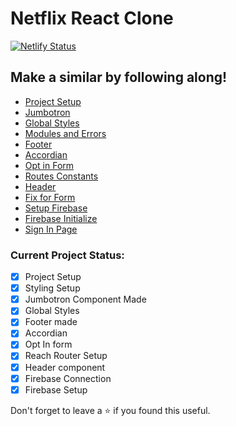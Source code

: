 # Netflix React Clone

[![Netlify Status](https://api.netlify.com/api/v1/badges/2093ff06-4fee-417f-9f22-467cce647b44/deploy-status)](https://app.netlify.com/sites/netflix-reactjs-clone/deploys)

## Make a similar by following along!

-   [Project Setup](https://github.com/piyush97/Netflix-React-Clone/pull/1)
-   [Jumbotron](https://github.com/piyush97/Netflix-React-Clone/pull/2)
-   [Global Styles](https://github.com/piyush97/Netflix-React-Clone/pull/3)
-   [Modules and Errors](https://github.com/piyush97/Netflix-React-Clone/pull/4)
-   [Footer](https://github.com/piyush97/Netflix-React-Clone/pull/5)
-   [Accordian](https://github.com/piyush97/Netflix-React-Clone/pull/6)
-   [Opt in Form](https://github.com/piyush97/Netflix-React-Clone/pull/7)
-   [Routes Constants](https://github.com/piyush97/Netflix-React-Clone/pull/8)
-   [Header](https://github.com/piyush97/Netflix-React-Clone/pull/9)
-   [Fix for Form](https://github.com/piyush97/Netflix-React-Clone/pull/10)
-   [Setup Firebase](https://github.com/piyush97/Netflix-React-Clone/pull/11)
-   [Firebase Initialize](https://github.com/piyush97/Netflix-React-Clone/pull/12)
-   [Sign In Page](https://github.com/piyush97/Netflix-React-Clone/pull/13)

### Current Project Status:

-   [x] Project Setup
-   [x] Styling Setup
-   [x] Jumbotron Component Made
-   [x] Global Styles
-   [x] Footer made
-   [x] Accordian
-   [x] Opt In form
-   [x] Reach Router Setup
-   [x] Header component
-   [x] Firebase Connection
-   [x] Firebase Setup

Don't forget to leave a ⭐ if you found this useful.
